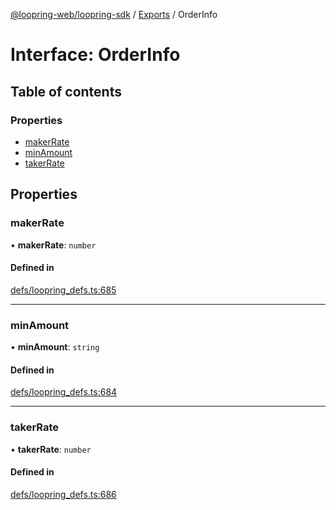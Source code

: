 [@loopring-web/loopring-sdk](../README.md) / [Exports](../modules.md) / OrderInfo

# Interface: OrderInfo

## Table of contents

### Properties

- [makerRate](OrderInfo.md#makerrate)
- [minAmount](OrderInfo.md#minamount)
- [takerRate](OrderInfo.md#takerrate)

## Properties

### makerRate

• **makerRate**: `number`

#### Defined in

[defs/loopring_defs.ts:685](https://github.com/Loopring/loopring_sdk/blob/31d2a2e/src/defs/loopring_defs.ts#L685)

___

### minAmount

• **minAmount**: `string`

#### Defined in

[defs/loopring_defs.ts:684](https://github.com/Loopring/loopring_sdk/blob/31d2a2e/src/defs/loopring_defs.ts#L684)

___

### takerRate

• **takerRate**: `number`

#### Defined in

[defs/loopring_defs.ts:686](https://github.com/Loopring/loopring_sdk/blob/31d2a2e/src/defs/loopring_defs.ts#L686)
